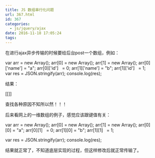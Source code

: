 ```yaml
---
title: JS 数组串行化问题
url: 367.html
id: 367
categories:
  - js/jquery/ajax
date: 2016-11-18 17:05:24
tags:
---
```


在进行ajax异步传输的时候要给后台post一个数组，例如：  

var arr = new Array();
arr\[0\] = new Array();
arr\[1\] = new Array();
arr\[0\]\['name'\] = "a";
arr\[0\]\['id'\]   = 0;
arr\[1\]\['name'\] = "b";
arr\[1\]\['id'\]   = 1;
var res = JSON.stringify(arr);
console.log(res);

结果：

\[\[\]\]

  

查找各种原因不知所以然！！！

后来看网上的一维数组的例子，感觉应该跟键值有关：

var arr = new Array();
arr\[0\] = new Array();
arr\[1\] = new Array();
arr\[0\]\[0\] = "a";
arr\[0\]\[1\]   = 0;
arr\[1\]\[0\] = "b";
arr\[1\]\[1\]   = 1;

var res = JSON.stringify(arr);
console.log(res);

结果就正常了，不知道底层实现的过程，但这样修改后就正常传输了。